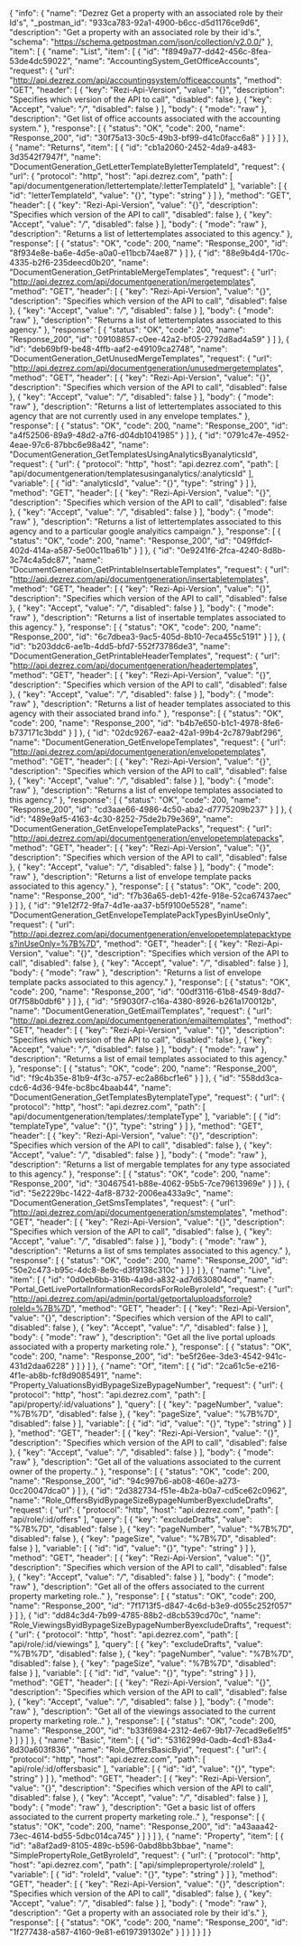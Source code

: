 {
  "info": {
    "name": "Dezrez Get a property with an associated role by their Id's",
    "_postman_id": "933ca783-92a1-4900-b6cc-d5d1176ce9d6",
    "description": "Get a property with an associated role by their id's.",
    "schema": "https://schema.getpostman.com/json/collection/v2.0.0/"
  },
  "item": [
    {
      "name": "List",
      "item": [
        {
          "id": "f8949a77-dd42-456c-8fea-53de4dc59022",
          "name": "AccountingSystem_GetOfficeAccounts",
          "request": {
            "url": "http://api.dezrez.com/api/accountingsystem/officeaccounts",
            "method": "GET",
            "header": [
              {
                "key": "Rezi-Api-Version",
                "value": "{}",
                "description": "Specifies which version of the API to call",
                "disabled": false
              },
              {
                "key": "Accept",
                "value": "*/*",
                "disabled": false
              }
            ],
            "body": {
              "mode": "raw"
            },
            "description": "Get list of office accounts associated with the accounting system."
          },
          "response": [
            {
              "status": "OK",
              "code": 200,
              "name": "Response_200",
              "id": "30f75a13-30c5-49b3-bf99-d41c0facc6a8"
            }
          ]
        }
      ]
    },
    {
      "name": "Returns",
      "item": [
        {
          "id": "cb1a2060-2452-4da9-a483-3d3542f7947f",
          "name": "DocumentGeneration_GetLetterTemplateByletterTemplateId",
          "request": {
            "url": {
              "protocol": "http",
              "host": "api.dezrez.com",
              "path": [
                "api/documentgeneration/lettertemplate/:letterTemplateId"
              ],
              "variable": [
                {
                  "id": "letterTemplateId",
                  "value": "{}",
                  "type": "string"
                }
              ]
            },
            "method": "GET",
            "header": [
              {
                "key": "Rezi-Api-Version",
                "value": "{}",
                "description": "Specifies which version of the API to call",
                "disabled": false
              },
              {
                "key": "Accept",
                "value": "*/*",
                "disabled": false
              }
            ],
            "body": {
              "mode": "raw"
            },
            "description": "Returns a list of lettertemplates associated to this agency."
          },
          "response": [
            {
              "status": "OK",
              "code": 200,
              "name": "Response_200",
              "id": "8f934e8e-ba6e-4d5e-a0a0-e11bcb74ae87"
            }
          ]
        },
        {
          "id": "88e9b4d4-170c-4335-b2f6-235deecd0b20",
          "name": "DocumentGeneration_GetPrintableMergeTemplates",
          "request": {
            "url": "http://api.dezrez.com/api/documentgeneration/mergetemplates",
            "method": "GET",
            "header": [
              {
                "key": "Rezi-Api-Version",
                "value": "{}",
                "description": "Specifies which version of the API to call",
                "disabled": false
              },
              {
                "key": "Accept",
                "value": "*/*",
                "disabled": false
              }
            ],
            "body": {
              "mode": "raw"
            },
            "description": "Returns a list of lettertemplates associated to this agency."
          },
          "response": [
            {
              "status": "OK",
              "code": 200,
              "name": "Response_200",
              "id": "09108857-c0ee-42a2-bf05-2792d8ad4a59"
            }
          ]
        },
        {
          "id": "deb69bf9-be48-4ffb-aaf2-e49109ca2748",
          "name": "DocumentGeneration_GetUnusedMergeTemplates",
          "request": {
            "url": "http://api.dezrez.com/api/documentgeneration/unusedmergetemplates",
            "method": "GET",
            "header": [
              {
                "key": "Rezi-Api-Version",
                "value": "{}",
                "description": "Specifies which version of the API to call",
                "disabled": false
              },
              {
                "key": "Accept",
                "value": "*/*",
                "disabled": false
              }
            ],
            "body": {
              "mode": "raw"
            },
            "description": "Returns a list of lettertemplates associated to this agency that are not currently used in any envelope templates."
          },
          "response": [
            {
              "status": "OK",
              "code": 200,
              "name": "Response_200",
              "id": "a4f52506-89a9-48d2-a7f6-d04db1041985"
            }
          ]
        },
        {
          "id": "0791c47e-4952-4eae-97c6-87bbc6e98a42",
          "name": "DocumentGeneration_GetTemplatesUsingAnalyticsByanalyticsId",
          "request": {
            "url": {
              "protocol": "http",
              "host": "api.dezrez.com",
              "path": [
                "api/documentgeneration/templatesusinganalytics/:analyticsId"
              ],
              "variable": [
                {
                  "id": "analyticsId",
                  "value": "{}",
                  "type": "string"
                }
              ]
            },
            "method": "GET",
            "header": [
              {
                "key": "Rezi-Api-Version",
                "value": "{}",
                "description": "Specifies which version of the API to call",
                "disabled": false
              },
              {
                "key": "Accept",
                "value": "*/*",
                "disabled": false
              }
            ],
            "body": {
              "mode": "raw"
            },
            "description": "Returns a list of lettertemplates associated to this agency and to a particular google analyitics campaign."
          },
          "response": [
            {
              "status": "OK",
              "code": 200,
              "name": "Response_200",
              "id": "049ffdcf-402d-414a-a587-5e00c11ba61b"
            }
          ]
        },
        {
          "id": "0e9241f6-2fca-4240-8d8b-3c74c4a5dc87",
          "name": "DocumentGeneration_GetPrintableInsertableTemplates",
          "request": {
            "url": "http://api.dezrez.com/api/documentgeneration/insertabletemplates",
            "method": "GET",
            "header": [
              {
                "key": "Rezi-Api-Version",
                "value": "{}",
                "description": "Specifies which version of the API to call",
                "disabled": false
              },
              {
                "key": "Accept",
                "value": "*/*",
                "disabled": false
              }
            ],
            "body": {
              "mode": "raw"
            },
            "description": "Returns a list of insertable templates associated to this agency."
          },
          "response": [
            {
              "status": "OK",
              "code": 200,
              "name": "Response_200",
              "id": "6c7dbea3-9ac5-405d-8b10-7eca455c5191"
            }
          ]
        },
        {
          "id": "b203ddc6-ae1b-4dd5-bfd7-552f73786de3",
          "name": "DocumentGeneration_GetPrintableHeaderTemplates",
          "request": {
            "url": "http://api.dezrez.com/api/documentgeneration/headertemplates",
            "method": "GET",
            "header": [
              {
                "key": "Rezi-Api-Version",
                "value": "{}",
                "description": "Specifies which version of the API to call",
                "disabled": false
              },
              {
                "key": "Accept",
                "value": "*/*",
                "disabled": false
              }
            ],
            "body": {
              "mode": "raw"
            },
            "description": "Returns a list of header templates associated to this agency with their associated brand info."
          },
          "response": [
            {
              "status": "OK",
              "code": 200,
              "name": "Response_200",
              "id": "b4b7e650-b1c1-4978-8fe6-b737171c3bdd"
            }
          ]
        },
        {
          "id": "02dc9267-eaa2-42a1-99b4-2c7879abf296",
          "name": "DocumentGeneration_GetEnvelopeTemplates",
          "request": {
            "url": "http://api.dezrez.com/api/documentgeneration/envelopetemplates",
            "method": "GET",
            "header": [
              {
                "key": "Rezi-Api-Version",
                "value": "{}",
                "description": "Specifies which version of the API to call",
                "disabled": false
              },
              {
                "key": "Accept",
                "value": "*/*",
                "disabled": false
              }
            ],
            "body": {
              "mode": "raw"
            },
            "description": "Returns a list of envelope templates associated to this agency."
          },
          "response": [
            {
              "status": "OK",
              "code": 200,
              "name": "Response_200",
              "id": "cd3aae66-4986-4c50-aba2-d7775209b237"
            }
          ]
        },
        {
          "id": "489e9af5-4163-4c30-8252-75de2b79e369",
          "name": "DocumentGeneration_GetEnvelopeTemplatePacks",
          "request": {
            "url": "http://api.dezrez.com/api/documentgeneration/envelopetemplatepacks",
            "method": "GET",
            "header": [
              {
                "key": "Rezi-Api-Version",
                "value": "{}",
                "description": "Specifies which version of the API to call",
                "disabled": false
              },
              {
                "key": "Accept",
                "value": "*/*",
                "disabled": false
              }
            ],
            "body": {
              "mode": "raw"
            },
            "description": "Returns a list of envelope template packs associated to this agency."
          },
          "response": [
            {
              "status": "OK",
              "code": 200,
              "name": "Response_200",
              "id": "f7b36a65-deb1-42fe-918e-52ca67437aec"
            }
          ]
        },
        {
          "id": "91e12f72-9fa7-4d1e-aa37-b5f9100e5528",
          "name": "DocumentGeneration_GetEnvelopeTemplatePackTypesByinUseOnly",
          "request": {
            "url": "http://api.dezrez.com/api/documentgeneration/envelopetemplatepacktypes?inUseOnly=%7B%7D",
            "method": "GET",
            "header": [
              {
                "key": "Rezi-Api-Version",
                "value": "{}",
                "description": "Specifies which version of the API to call",
                "disabled": false
              },
              {
                "key": "Accept",
                "value": "*/*",
                "disabled": false
              }
            ],
            "body": {
              "mode": "raw"
            },
            "description": "Returns a list of envelope template packs associated to this agency."
          },
          "response": [
            {
              "status": "OK",
              "code": 200,
              "name": "Response_200",
              "id": "00df3116-61b8-4549-8dd7-0f7f58b0dbf6"
            }
          ]
        },
        {
          "id": "5f9030f7-c16a-4380-8926-b261a170012b",
          "name": "DocumentGeneration_GetEmailTemplates",
          "request": {
            "url": "http://api.dezrez.com/api/documentgeneration/emailtemplates",
            "method": "GET",
            "header": [
              {
                "key": "Rezi-Api-Version",
                "value": "{}",
                "description": "Specifies which version of the API to call",
                "disabled": false
              },
              {
                "key": "Accept",
                "value": "*/*",
                "disabled": false
              }
            ],
            "body": {
              "mode": "raw"
            },
            "description": "Returns a list of email templates associated to this agency."
          },
          "response": [
            {
              "status": "OK",
              "code": 200,
              "name": "Response_200",
              "id": "f9c4b35e-81b9-4f3c-a757-ec2a86bcf1e6"
            }
          ]
        },
        {
          "id": "558dd3ca-cdc6-4d36-94fe-bc8bc4baab44",
          "name": "DocumentGeneration_GetTemplatesBytemplateType",
          "request": {
            "url": {
              "protocol": "http",
              "host": "api.dezrez.com",
              "path": [
                "api/documentgeneration/templates/:templateType"
              ],
              "variable": [
                {
                  "id": "templateType",
                  "value": "{}",
                  "type": "string"
                }
              ]
            },
            "method": "GET",
            "header": [
              {
                "key": "Rezi-Api-Version",
                "value": "{}",
                "description": "Specifies which version of the API to call",
                "disabled": false
              },
              {
                "key": "Accept",
                "value": "*/*",
                "disabled": false
              }
            ],
            "body": {
              "mode": "raw"
            },
            "description": "Returns a list of mergable templates for any type associated to this agency."
          },
          "response": [
            {
              "status": "OK",
              "code": 200,
              "name": "Response_200",
              "id": "30467541-b88e-4062-95b5-7ce79613969e"
            }
          ]
        },
        {
          "id": "5e2229bc-1422-4af8-8732-2006ea433a9c",
          "name": "DocumentGeneration_GetSmsTemplates",
          "request": {
            "url": "http://api.dezrez.com/api/documentgeneration/smstemplates",
            "method": "GET",
            "header": [
              {
                "key": "Rezi-Api-Version",
                "value": "{}",
                "description": "Specifies which version of the API to call",
                "disabled": false
              },
              {
                "key": "Accept",
                "value": "*/*",
                "disabled": false
              }
            ],
            "body": {
              "mode": "raw"
            },
            "description": "Returns a list of sms templates associated to this agency."
          },
          "response": [
            {
              "status": "OK",
              "code": 200,
              "name": "Response_200",
              "id": "50e2c473-b95c-4dc8-8e9c-d3f9138c310c"
            }
          ]
        }
      ]
    },
    {
      "name": "Live",
      "item": [
        {
          "id": "0d0eb6bb-316b-4a9d-a832-ad7d630804cd",
          "name": "Portal_GetLivePortalInformationRecordsForRoleByroleId",
          "request": {
            "url": "http://api.dezrez.com/api/admin/portal/getportaluploadsforrole?roleId=%7B%7D",
            "method": "GET",
            "header": [
              {
                "key": "Rezi-Api-Version",
                "value": "{}",
                "description": "Specifies which version of the API to call",
                "disabled": false
              },
              {
                "key": "Accept",
                "value": "*/*",
                "disabled": false
              }
            ],
            "body": {
              "mode": "raw"
            },
            "description": "Get all the live portal uploads associated with a property marketing role."
          },
          "response": [
            {
              "status": "OK",
              "code": 200,
              "name": "Response_200",
              "id": "be5f26ee-3de3-4542-941c-431d2daa6228"
            }
          ]
        }
      ]
    },
    {
      "name": "Of",
      "item": [
        {
          "id": "2ca61c5e-e216-4f1e-ab8b-fcf8d9085491",
          "name": "Property_ValuationsByidBypageSizeBypageNumber",
          "request": {
            "url": {
              "protocol": "http",
              "host": "api.dezrez.com",
              "path": [
                "api/property/:id/valuations"
              ],
              "query": [
                {
                  "key": "pageNumber",
                  "value": "%7B%7D",
                  "disabled": false
                },
                {
                  "key": "pageSize",
                  "value": "%7B%7D",
                  "disabled": false
                }
              ],
              "variable": [
                {
                  "id": "id",
                  "value": "{}",
                  "type": "string"
                }
              ]
            },
            "method": "GET",
            "header": [
              {
                "key": "Rezi-Api-Version",
                "value": "{}",
                "description": "Specifies which version of the API to call",
                "disabled": false
              },
              {
                "key": "Accept",
                "value": "*/*",
                "disabled": false
              }
            ],
            "body": {
              "mode": "raw"
            },
            "description": "Get all of the valuations associated to the current owner of the property.."
          },
          "response": [
            {
              "status": "OK",
              "code": 200,
              "name": "Response_200",
              "id": "94c997b6-ab08-460e-a273-0cc20047dca0"
            }
          ]
        },
        {
          "id": "2d382734-f51e-4b2a-b0a7-cd5ce62c0962",
          "name": "Role_OffersByidBypageSizeBypageNumberByexcludeDrafts",
          "request": {
            "url": {
              "protocol": "http",
              "host": "api.dezrez.com",
              "path": [
                "api/role/:id/offers"
              ],
              "query": [
                {
                  "key": "excludeDrafts",
                  "value": "%7B%7D",
                  "disabled": false
                },
                {
                  "key": "pageNumber",
                  "value": "%7B%7D",
                  "disabled": false
                },
                {
                  "key": "pageSize",
                  "value": "%7B%7D",
                  "disabled": false
                }
              ],
              "variable": [
                {
                  "id": "id",
                  "value": "{}",
                  "type": "string"
                }
              ]
            },
            "method": "GET",
            "header": [
              {
                "key": "Rezi-Api-Version",
                "value": "{}",
                "description": "Specifies which version of the API to call",
                "disabled": false
              },
              {
                "key": "Accept",
                "value": "*/*",
                "disabled": false
              }
            ],
            "body": {
              "mode": "raw"
            },
            "description": "Get all of the offers associated to the current property marketing role.."
          },
          "response": [
            {
              "status": "OK",
              "code": 200,
              "name": "Response_200",
              "id": "7f1713f5-d847-4c6d-b3e9-d055c252f057"
            }
          ]
        },
        {
          "id": "dd84c3d4-7b99-4785-88b2-d8cb539cd70c",
          "name": "Role_ViewingsByidBypageSizeBypageNumberByexcludeDrafts",
          "request": {
            "url": {
              "protocol": "http",
              "host": "api.dezrez.com",
              "path": [
                "api/role/:id/viewings"
              ],
              "query": [
                {
                  "key": "excludeDrafts",
                  "value": "%7B%7D",
                  "disabled": false
                },
                {
                  "key": "pageNumber",
                  "value": "%7B%7D",
                  "disabled": false
                },
                {
                  "key": "pageSize",
                  "value": "%7B%7D",
                  "disabled": false
                }
              ],
              "variable": [
                {
                  "id": "id",
                  "value": "{}",
                  "type": "string"
                }
              ]
            },
            "method": "GET",
            "header": [
              {
                "key": "Rezi-Api-Version",
                "value": "{}",
                "description": "Specifies which version of the API to call",
                "disabled": false
              },
              {
                "key": "Accept",
                "value": "*/*",
                "disabled": false
              }
            ],
            "body": {
              "mode": "raw"
            },
            "description": "Get all of the viewings associated to the current property marketing role.."
          },
          "response": [
            {
              "status": "OK",
              "code": 200,
              "name": "Response_200",
              "id": "b33f6984-2312-4e67-9b17-7ecad9e6e1f5"
            }
          ]
        }
      ]
    },
    {
      "name": "Basic",
      "item": [
        {
          "id": "5316299d-0adb-4cd1-83a4-8d30a603f836",
          "name": "Role_OffersBasicByid",
          "request": {
            "url": {
              "protocol": "http",
              "host": "api.dezrez.com",
              "path": [
                "api/role/:id/offersbasic"
              ],
              "variable": [
                {
                  "id": "id",
                  "value": "{}",
                  "type": "string"
                }
              ]
            },
            "method": "GET",
            "header": [
              {
                "key": "Rezi-Api-Version",
                "value": "{}",
                "description": "Specifies which version of the API to call",
                "disabled": false
              },
              {
                "key": "Accept",
                "value": "*/*",
                "disabled": false
              }
            ],
            "body": {
              "mode": "raw"
            },
            "description": "Get a basic list of offers associated to the current property marketing role.."
          },
          "response": [
            {
              "status": "OK",
              "code": 200,
              "name": "Response_200",
              "id": "a43aaa42-73ec-4614-bd55-5dbc014ca745"
            }
          ]
        }
      ]
    },
    {
      "name": "Property",
      "item": [
        {
          "id": "a8af2ad9-8105-489c-b596-0abd8bb3bbae",
          "name": "SimplePropertyRole_GetByroleId",
          "request": {
            "url": {
              "protocol": "http",
              "host": "api.dezrez.com",
              "path": [
                "api/simplepropertyrole/:roleId"
              ],
              "variable": [
                {
                  "id": "roleId",
                  "value": "{}",
                  "type": "string"
                }
              ]
            },
            "method": "GET",
            "header": [
              {
                "key": "Rezi-Api-Version",
                "value": "{}",
                "description": "Specifies which version of the API to call",
                "disabled": false
              },
              {
                "key": "Accept",
                "value": "*/*",
                "disabled": false
              }
            ],
            "body": {
              "mode": "raw"
            },
            "description": "Get a property with an associated role by their id's."
          },
          "response": [
            {
              "status": "OK",
              "code": 200,
              "name": "Response_200",
              "id": "1f277438-a587-4160-9e81-e6197391302e"
            }
          ]
        }
      ]
    }
  ]
}